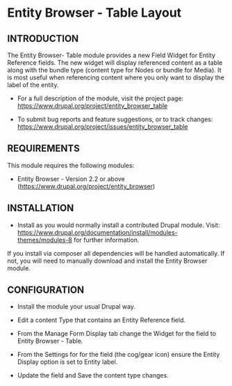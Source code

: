 # Entity Browser - Table Layout

## INTRODUCTION

The Entity Browser- Table module provides a new Field Widget for
Entity Reference fields. The new widget will display referenced
content as a table along with the bundle type  (content type
for Nodes or bundle for Media). It is most useful when referencing
content where you only want to display the label of the entity.

 * For a full description of the module, visit the project page:
   https://www.drupal.org/project/entity_browser_table

 * To submit bug reports and feature suggestions, or to track changes:
   https://www.drupal.org/project/issues/entity_browser_table

## REQUIREMENTS

This module requires the following modules:

 * Entity Browser - Version 2.2 or above (https://www.drupal.org/project/entity_browser)
 

## INSTALLATION

 * Install as you would normally install a contributed Drupal module. Visit:
   https://www.drupal.org/documentation/install/modules-themes/modules-8
   for further information.
   
If you install via composer all dependencies will be handled automatically. If not, you will need to manually download 
and install the Entity Browser module.

## CONFIGURATION

 * Install the module your usual Drupal way.

 * Edit a content Type that contains an Entity Reference field.

 * From the Manage Form Display tab change the Widget for the field
   to Entity Browser - Table.

 * From the Settings for for the field (the cog/gear icon) ensure
   the Entity Display option is set to Entity label.

 * Update the field and Save the content type changes.
